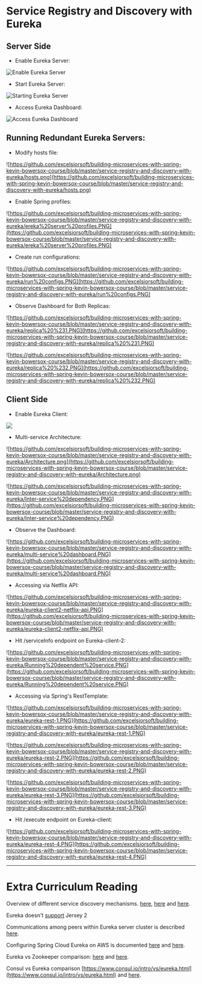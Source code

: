 # Service Registry and Discovery with Eureka

Server Side
----------------

- Enable Eureka Server:

![Enable Eureka Server](https://github.com/excelsiorsoft/building-microservices-with-spring-kevin-bowersox-course/blob/master/service-registry-and-discovery-with-eureka/Enabling%20Eureka.png)

- Start Eureka Server:

![Starting Eureka Server](https://github.com/excelsiorsoft/building-microservices-with-spring-kevin-bowersox-course/blob/master/service-registry-and-discovery-with-eureka/starting%20Eureka%20server%20app.png)

- Access Eureka Dashboard:

![Access Eureka Dashboard](https://github.com/excelsiorsoft/building-microservices-with-spring-kevin-bowersox-course/blob/master/service-registry-and-discovery-with-eureka/pristine%20Eureka%20server.PNG)

Running Redundant Eureka Servers:
-------------------------------------

- Modify hosts file:

![https://github.com/excelsiorsoft/building-microservices-with-spring-kevin-bowersox-course/blob/master/service-registry-and-discovery-with-eureka/hosts.png](https://github.com/excelsiorsoft/building-microservices-with-spring-kevin-bowersox-course/blob/master/service-registry-and-discovery-with-eureka/hosts.png)
				
- Enable Spring profiles:

![https://github.com/excelsiorsoft/building-microservices-with-spring-kevin-bowersox-course/blob/master/service-registry-and-discovery-with-eureka/ereka%20server%20profiles.PNG](https://github.com/excelsiorsoft/building-microservices-with-spring-kevin-bowersox-course/blob/master/service-registry-and-discovery-with-eureka/ereka%20server%20profiles.PNG)

- Create run configurations:

![https://github.com/excelsiorsoft/building-microservices-with-spring-kevin-bowersox-course/blob/master/service-registry-and-discovery-with-eureka/run%20configs.PNG](https://github.com/excelsiorsoft/building-microservices-with-spring-kevin-bowersox-course/blob/master/service-registry-and-discovery-with-eureka/run%20configs.PNG)

- Observe Dashboard for Both Replicas:

![https://github.com/excelsiorsoft/building-microservices-with-spring-kevin-bowersox-course/blob/master/service-registry-and-discovery-with-eureka/replica%20%231.PNG](https://github.com/excelsiorsoft/building-microservices-with-spring-kevin-bowersox-course/blob/master/service-registry-and-discovery-with-eureka/replica%20%231.PNG)


![https://github.com/excelsiorsoft/building-microservices-with-spring-kevin-bowersox-course/blob/master/service-registry-and-discovery-with-eureka/replica%20%232.PNG](https://github.com/excelsiorsoft/building-microservices-with-spring-kevin-bowersox-course/blob/master/service-registry-and-discovery-with-eureka/replica%20%232.PNG)



Client Side
----------------

- Enable Eureka Client:

![ ](https://github.com/excelsiorsoft/building-microservices-with-spring-kevin-bowersox-course/blob/master/service-registry-and-discovery-with-eureka/eureka%20client.png)

- Multi-service Architecture:

![https://github.com/excelsiorsoft/building-microservices-with-spring-kevin-bowersox-course/blob/master/service-registry-and-discovery-with-eureka/Architecture.png](https://github.com/excelsiorsoft/building-microservices-with-spring-kevin-bowersox-course/blob/master/service-registry-and-discovery-with-eureka/Architecture.png)

![https://github.com/excelsiorsoft/building-microservices-with-spring-kevin-bowersox-course/blob/master/service-registry-and-discovery-with-eureka/Inter-service%20dependency.PNG](https://github.com/excelsiorsoft/building-microservices-with-spring-kevin-bowersox-course/blob/master/service-registry-and-discovery-with-eureka/Inter-service%20dependency.PNG)

- Observe the Dashboard:

![https://github.com/excelsiorsoft/building-microservices-with-spring-kevin-bowersox-course/blob/master/service-registry-and-discovery-with-eureka/multi-service%20dashboard.PNG](https://github.com/excelsiorsoft/building-microservices-with-spring-kevin-bowersox-course/blob/master/service-registry-and-discovery-with-eureka/multi-service%20dashboard.PNG)


- Accessing via Netflix API:

![https://github.com/excelsiorsoft/building-microservices-with-spring-kevin-bowersox-course/blob/master/service-registry-and-discovery-with-eureka/eureka-client2-netflix-api.PNG](https://github.com/excelsiorsoft/building-microservices-with-spring-kevin-bowersox-course/blob/master/service-registry-and-discovery-with-eureka/eureka-client2-netflix-api.PNG)


- Hit /serviceInfo endpoint on Eureka-client-2:

![https://github.com/excelsiorsoft/building-microservices-with-spring-kevin-bowersox-course/blob/master/service-registry-and-discovery-with-eureka/Running%20dependent%20service.PNG](https://github.com/excelsiorsoft/building-microservices-with-spring-kevin-bowersox-course/blob/master/service-registry-and-discovery-with-eureka/Running%20dependent%20service.PNG)


- Accessing via Spring's RestTemplate:

![https://github.com/excelsiorsoft/building-microservices-with-spring-kevin-bowersox-course/blob/master/service-registry-and-discovery-with-eureka/eureka-rest-1.PNG](https://github.com/excelsiorsoft/building-microservices-with-spring-kevin-bowersox-course/blob/master/service-registry-and-discovery-with-eureka/eureka-rest-1.PNG)

![https://github.com/excelsiorsoft/building-microservices-with-spring-kevin-bowersox-course/blob/master/service-registry-and-discovery-with-eureka/eureka-rest-2.PNG](https://github.com/excelsiorsoft/building-microservices-with-spring-kevin-bowersox-course/blob/master/service-registry-and-discovery-with-eureka/eureka-rest-2.PNG)

![https://github.com/excelsiorsoft/building-microservices-with-spring-kevin-bowersox-course/blob/master/service-registry-and-discovery-with-eureka/eureka-rest-3.PNG](https://github.com/excelsiorsoft/building-microservices-with-spring-kevin-bowersox-course/blob/master/service-registry-and-discovery-with-eureka/eureka-rest-3.PNG)

- Hit /execute endpoint on Eureka-client:

![https://github.com/excelsiorsoft/building-microservices-with-spring-kevin-bowersox-course/blob/master/service-registry-and-discovery-with-eureka/eureka-rest-4.PNG](https://github.com/excelsiorsoft/building-microservices-with-spring-kevin-bowersox-course/blob/master/service-registry-and-discovery-with-eureka/eureka-rest-4.PNG)

-------------------------

# Extra Curriculum Reading

Overview of different service discovery mechanisms. [here](http://daviddawson.me/getting/started/with/microservices/2015/06/10/service-discovery-overview.html), [here](https://coreos.com/blog/performance-of-etcd.html) and [here](https://workmarket.tech/choosing-a-service-discovery-system-1979ee55c728).

Eureka doesn't [support](https://github.com/spring-cloud/spring-cloud-netflix/issues/846) Jersey 2

Communications among peers within Eureka server cluster is described [here](https://github.com/Netflix/eureka/wiki/Understanding-Eureka-Peer-to-Peer-Communication).


Configuring Spring Cloud Eureka on AWS is documented [here](https://stackoverflow.com/questions/42547845/spring-cloud-netflix-eureka-aws-deployment) and [here](https://www.slideshare.net/ToddMiller34/spring-cloud-into-production).

Eureka vs Zookeeper comparison: [here](https://tech.knewton.com/blog/2014/12/eureka-shouldnt-use-zookeeper-service-discovery/) and [here](https://groups.google.com/forum/#!topic/consul-tool/bw6q52acNjM).

Consul vs Eureka comparison [https://www.consul.io/intro/vs/eureka.html](https://www.consul.io/intro/vs/eureka.html) and [here](https://github.com/hashicorp/consul/issues/1295).





